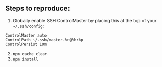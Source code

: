 ## Steps to reproduce:

1. Globally enable SSH ControlMaster by placing this at the top of your `~/.ssh/config`:

  ```
  ControlMaster auto
  ControlPath ~/.ssh/master-%r@%h:%p
  ControlPersist 10m
  ```

2. `npm cache clean`
2. `npm install`

